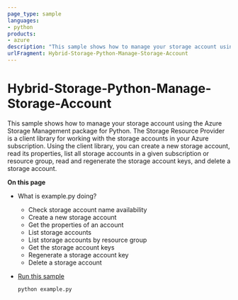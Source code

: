 ```yaml
---
page_type: sample
languages:
- python
products:
- azure
description: "This sample shows how to manage your storage account using the Azure Storage Management package for Python."
urlFragment: Hybrid-Storage-Python-Manage-Storage-Account
---
```


# Hybrid-Storage-Python-Manage-Storage-Account

This sample shows how to manage your storage account using the Azure Storage Management package for Python. The Storage Resource Provider is a client library for working with the storage accounts in your Azure subscription. Using the client library, you can create a new storage account, read its properties, list all storage accounts in a given subscription or resource group, read and regenerate the storage account keys, and delete a storage account.  

**On this page**

- What is example.py doing?
    - Check storage account name availability
    - Create a new storage account
    - Get the properties of an account
    - List storage accounts
    - List storage accounts by resource group
    - Get the storage account keys
    - Regenerate a storage account key
    - Delete a storage account

- [Run this sample](#run)
    ```
    python example.py
    ```